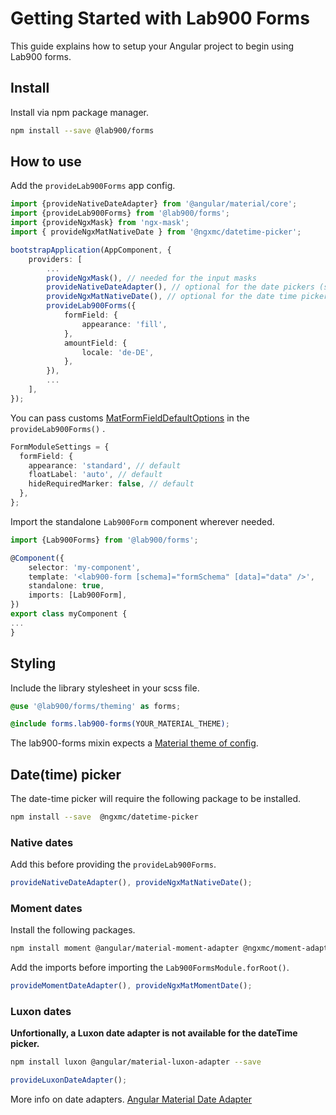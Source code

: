 # Getting Started with Lab900 Forms

This guide explains how to setup your Angular project to begin using Lab900 forms.

## Install

Install via npm package manager.

```bash
npm install --save @lab900/forms
```

## How to use

Add the `provideLab900Forms` app config.

```ts
import {provideNativeDateAdapter} from '@angular/material/core';
import {provideLab900Forms} from '@lab900/forms';
import {provideNgxMask} from 'ngx-mask';
import { provideNgxMatNativeDate } from '@ngxmc/datetime-picker';

bootstrapApplication(AppComponent, {
    providers: [
        ...
        provideNgxMask(), // needed for the input masks
        provideNativeDateAdapter(), // optional for the date pickers (see below)
        provideNgxMatNativeDate(), // optional for the date time pickers (see below)
        provideLab900Forms({
            formField: {
                appearance: 'fill',
            },
            amountField: {
                locale: 'de-DE',
            },
        }),
        ...
    ],
});

```

You can pass customs [MatFormFieldDefaultOptions](https://material.angular.io/components/form-field/api) in
the `provideLab900Forms()` .

```ts
FormModuleSettings = {
  formField: {
    appearance: 'standard', // default
    floatLabel: 'auto', // default
    hideRequiredMarker: false, // default
  },
};
```

Import the standalone `Lab900Form` component wherever needed.

```ts
import {Lab900Forms} from '@lab900/forms';

@Component({
    selector: 'my-component',
    template: '<lab900-form [schema]="formSchema" [data]="data" />',
    standalone: true,
    imports: [Lab900Form],
})
export class myComponent {
...
}
```

## Styling

Include the library stylesheet in your scss file.

```scss
@use '@lab900/forms/theming' as forms;

@include forms.lab900-forms(YOUR_MATERIAL_THEME);
```

The lab900-forms mixin expects a [Material theme of config](https://material.angular.io/guide/theming).

## Date(time) picker

The date-time picker will require the following package to be installed.

```bash
npm install --save  @ngxmc/datetime-picker
```

### Native dates

Add this before providing the `provideLab900Forms`.

```ts
provideNativeDateAdapter(), provideNgxMatNativeDate();
```

### Moment dates

Install the following packages.

```bash
npm install moment @angular/material-moment-adapter @ngxmc/moment-adapter --save

```

Add the imports before importing the `Lab900FormsModule.forRoot()`.

```ts
provideMomentDateAdapter(), provideNgxMatMomentDate();
```

### Luxon dates

**Unfortionally, a Luxon date adapter is not available for the dateTime picker.**

```bash
npm install luxon @angular/material-luxon-adapter --save
```

```ts
provideLuxonDateAdapter();
```

More info on date adapters. [Angular Material Date Adapter](https://material.angular.io/components/datepicker/overview#choosing-a-date-implementation-and-date-adapter)
